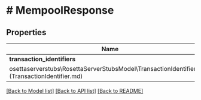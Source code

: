 # # MempoolResponse

## Properties

Name | Type | Description | Notes
------------ | ------------- | ------------- | -------------
**transaction_identifiers** | [**\melmccannosettaserverstubs\RosettaServerStubsModel\TransactionIdentifier[]**](TransactionIdentifier.md) |  | 

[[Back to Model list]](../../README.md#documentation-for-models) [[Back to API list]](../../README.md#documentation-for-api-endpoints) [[Back to README]](../../README.md)


